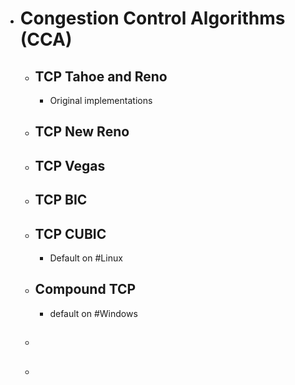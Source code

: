 - # Congestion Control Algorithms (CCA)
	- ## TCP Tahoe and Reno
		- Original implementations
	- ## TCP New Reno
	- ## TCP Vegas
	- ## TCP BIC
	- ## TCP CUBIC
		- Default on #Linux
	- ## Compound TCP
		- default on #Windows
	- ##
	- ##